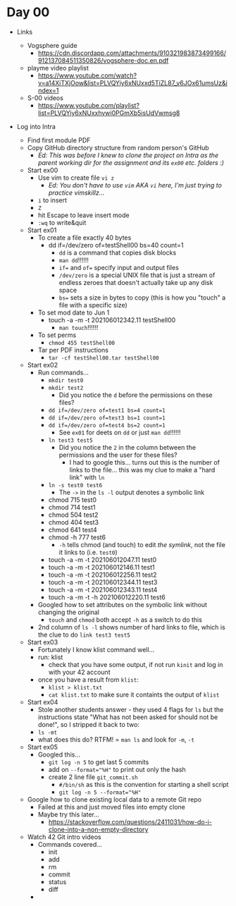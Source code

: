 # Day 00

* Links
	* Vogsphere guide
		* https://cdn.discordapp.com/attachments/910321983873499166/912137084511350826/vogsphere-doc.en.pdf
	* playme video playlist
		* https://www.youtube.com/watch?v=a14XiTXjOow&list=PLVQYiy6xNUxxd5TiZL87_v6JOx61umsUz&index=1
	* S-00 videos
		* https://www.youtube.com/playlist?list=PLVQYiy6xNUxxhvwi0PGmXb5isUdVwmsg8

* Log into Intra
	* Find first module PDF
	* Copy GitHub directory structure from random person's GitHub
		* _Ed: This was before I knew to clone the project on Intra as the parent working dir for the assignment and its `ex00` etc. folders :)_
	* Start ex00
		* Use vim to create file `vi z`
			* _Ed: You don't have to use `vim` AKA `vi` here, I'm just trying to practice vimskillz…_
		* `i` to insert
		* `Z`
		* hit Escape to leave insert mode
		* `:wq` to write&quit
	* Start ex01
		* To create a file exactly 40 bytes
			* dd if=/dev/zero of=testShell00 bs=40 count=1
				* `dd` is a command that copies disk blocks
				* `man dd`!!!!!!
				* `if=` and `of=` specify input and output files
				* `/dev/zero` is a special UNIX file that is just a stream of endless zeroes that doesn't actually take up any disk space
				* `bs=` sets a size in bytes to copy (this is how you "touch" a file with a specific size)
		* To set mod date to Jun 1
			* touch -a -m -t 202106012342.11 testShell00
				* `man touch`!!!!!!
		* To set perms
			* `chmod 455 testShell00`
	    * 	Tar per PDF instructions
			* `tar -cf testShell00.tar testShell00`
	* Start ex02
		* Run commands…
			* `mkdir test0`
			* `mkdir test2`
				* Did you notice the `d` before the permissions on these files? 
			* `dd if=/dev/zero of=test1 bs=4 count=1`
			* `dd if=/dev/zero of=test3 bs=1 count=1`
			* `dd if=/dev/zero of=test4 bs=2 count=1`
				* See `ex01` for deets on `dd` or just `man dd`!!!!!!
			* `ln test3 test5`
				* Did you notice the `2` in the column between the permissions and the user for these files?
					* I had to google this… turns out this is the number of links to the file… this was my clue to make a "hard link" with `ln`
			* `ln -s test0 test6`
				* The `->` in the `ls -l` output denotes a symbolic link	
			* chmod 715 test0
			* chmod 714 test1
			* chmod 504 test2
			* chmod 404 test3
			* chmod 641 test4
			* chmod -h 777 test6
				* `-h` tells chmod (and touch) to edit _the symlink_, not the file it links to (i.e. `test0`)
			* touch -a -m -t 202106012047.11 test0
			* touch -a -m -t 202106012146.11 test1
			* touch -a -m -t 202106012256.11 test2
			* touch -a -m -t 202106012344.11 test3
			* touch -a -m -t 202106012343.11 test4
			* touch -a -m -t -h 202106012220.11 test6
		* Googled how to set attributes on the symbolic link without changing the original
			* `touch` and `chmod` both accept `-h` as a switch to do this
		* 2nd column of `ls -l` shows number of hard links to file, which is the clue to do `link test3 test5`
	* Start ex03
		* Fortunately I know klist command well…
		* run: klist
			* check that you have some output, if not run `kinit` and log in with your 42 account
		* once you have a result from `klist`:
			* `klist > klist.txt`
			* `cat klist.txt` to make sure it containts the output of `klist`
	* Start ex04
		* Stole another students answer - they used 4 flags for `ls` but the instructions state "What has not been asked for should not be done!", so I stripped it back to two:
		* `ls -mt`
		* what does this do? RTFM! = `man ls` and look for `-m`, `-t`
	* Start ex05
		* Googled this…
			* `git log -n 5` to get last 5 commits
			* add on `--format="%H"` to print out only the hash
			* create 2 line file `git_commit.sh`
				* `#/bin/sh` as this is the convention for starting a shell script
				* `git log -n 5 --format="%H"`
	* Google how to clone existing local data to a remote Git repo
		* Failed at this and just moved files into empty clone
		* Maybe try this later… 
			* https://stackoverflow.com/questions/2411031/how-do-i-clone-into-a-non-empty-directory
	* Watch 42 Git intro videos
		* Commands covered…
			* init
			* add
			* rm
			* commit
			* status
			* diff
		* 

 
